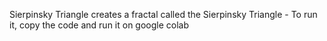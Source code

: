 Sierpinsky Triangle creates a fractal called the Sierpinsky Triangle - To run it, copy the code and run it on google colab
